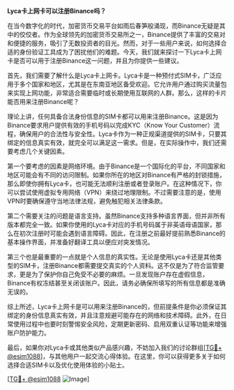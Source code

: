 **Lyca卡上网卡可以注册Binance吗？**

在当今数字化的时代，加密货币交易平台如雨后春笋般涌现，而Binance无疑是其中的佼佼者。作为全球领先的加密货币交易所之一，Binance提供了丰富的交易对和便捷的服务，吸引了无数投资者的目光。然而，对于一些用户来说，如何选择合适的身份验证工具成为了困扰他们的难题。今天，我们就来探讨一下Lyca卡上网卡是否可以用于注册Binance这一问题，并且为你提供一些建议。

首先，我们需要了解什么是Lyca卡上网卡。Lyca卡是一种预付式SIM卡，广泛应用于多个国家和地区，尤其是在东南亚地区备受欢迎。它允许用户通过购买流量包来实现上网功能，非常适合需要临时或长期使用互联网的人群。那么，这样的卡片能否用来注册Binance呢？

理论上讲，任何具备合法身份信息的SIM卡都可以用来注册Binance。这是因为Binance要求用户提供有效的手机号码以完成KYC（Know Your Customer）流程，确保用户的合法性与安全性。Lyca卡作为一种正规渠道提供的SIM卡，只要其绑定的信息真实有效，就完全可以满足这一需求。但是，在实际操作中，我们还需要考虑几个关键因素。

第一个要考虑的因素是网络环境。由于Binance是一个国际化的平台，不同国家和地区可能会有不同的访问限制。如果你所在的地区对Binance有严格的封锁措施，那么即使你拥有Lyca卡，也可能无法顺利注册或者登录账户。在这种情况下，你可以尝试使用虚拟专用网络（VPN）来绕过地理限制。不过需要注意的是，使用VPN时要确保遵守当地法律法规，避免触犯相关法律条款。

第二个需要关注的问题是语言支持。虽然Binance支持多种语言界面，但并非所有版本都完全一致。如果你使用的Lyca卡对应的手机号码属于非英语母语国家，那么在初次注册时可能会遇到语言障碍。因此，在注册之前最好提前熟悉Binance的基本操作界面，并准备好翻译工具以便应对突发情况。

第三个也是最重要的一点就是个人信息的真实性。无论是使用Lyca卡还是其他类型的SIM卡，注册Binance都需要提交真实的个人资料。这不仅是为了符合监管要求，更是为了保护你自己免受不必要的麻烦。一旦发现账户存在虚假信息，Binance有权冻结甚至关闭该账户。因此，请务必确保所填写的所有信息都是准确无误的。

综上所述，Lyca卡上网卡是可以用来注册Binance的，但前提条件是你必须保证其绑定的身份信息真实有效，并且注意规避可能存在的网络和技术障碍。此外，在日常使用过程中也要时刻警惕安全风险，定期更新密码、启用双重认证等功能来增强账户防护能力。

最后，如果你对Lyca卡或其他类似产品感兴趣，不妨加入我们的讨论群组[[TG💪+ @esim1088](https://t.me/s/esim1088)]，与其他用户一起交流心得体验。在这里，你可以获得更多关于如何选择合适SIM卡以及优化使用体验的小贴士。

[[TG💪+ @esim1088](https://t.me/s/esim1088) ![Image](https://i.postimg.cc/4NQfJmqS/Snipaste-2025-05-13-00-14-12.png)]